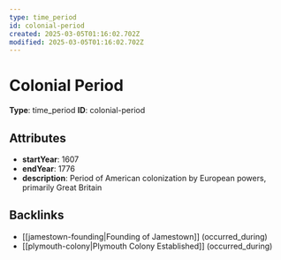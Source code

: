 ```yaml
---
type: time_period
id: colonial-period
created: 2025-03-05T01:16:02.702Z
modified: 2025-03-05T01:16:02.702Z
---
```


# Colonial Period

**Type**: time_period
**ID**: colonial-period

## Attributes

- **startYear**: 1607
- **endYear**: 1776
- **description**: Period of American colonization by European powers, primarily Great Britain

## Backlinks

- [[jamestown-founding|Founding of Jamestown]] (occurred_during)
- [[plymouth-colony|Plymouth Colony Established]] (occurred_during)


